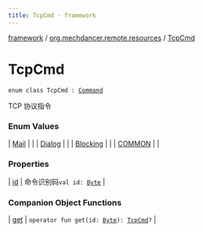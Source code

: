 ```yaml
---
title: TcpCmd - framework
---
```


[framework](../../index.html) / [org.mechdancer.remote.resources](../index.html) / [TcpCmd](./index.html)

# TcpCmd

`enum class TcpCmd : `[`Command`](../-command/index.html)

TCP 协议指令

### Enum Values

| [Mail](-mail.html) |  |
| [Dialog](-dialog.html) |  |
| [Blocking](-blocking.html) |  |
| [COMMON](-c-o-m-m-o-n.html) |  |

### Properties

| [id](id.html) | 命令识别码`val id: `[`Byte`](https://kotlinlang.org/api/latest/jvm/stdlib/kotlin/-byte/index.html) |

### Companion Object Functions

| [get](get.html) | `operator fun get(id: `[`Byte`](https://kotlinlang.org/api/latest/jvm/stdlib/kotlin/-byte/index.html)`): `[`TcpCmd`](./index.html)`?` |

